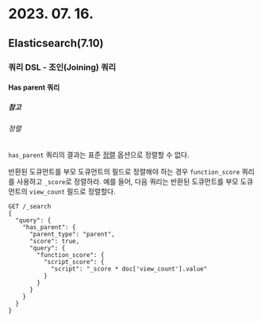 # 2023. 07. 16.

## Elasticsearch(7.10)

### 쿼리 DSL - 조인(Joining) 쿼리

#### Has parent 쿼리

##### 참고

###### 정렬

`has_parent` 쿼리의 결과는 표준 [정렬][sort-search-result] 옵션으로 정렬할 수 없다.

반환된  도큐먼트를 부모 도큐먼트의 필드로 정렬해야 하는 경우 `function_score` 쿼리를 사용하고 `_score`로 정렬하라. 예를 들어, 다음 쿼리는 반환된 도큐먼트를 부모 도큐먼트의 `view_count` 필드로 정렬할다.

```http
GET /_search
{
  "query": {
    "has_parent": {
      "parent_type": "parent",
      "score": true,
      "query": {
        "function_score": {
          "script_score": {
            "script": "_score * doc['view_count'].value"
          }
        }
      }
    }
  }
}
```



[sort-search-result]: https://www.elastic.co/guide/en/elasticsearch/reference/7.10/sort-search-results.html